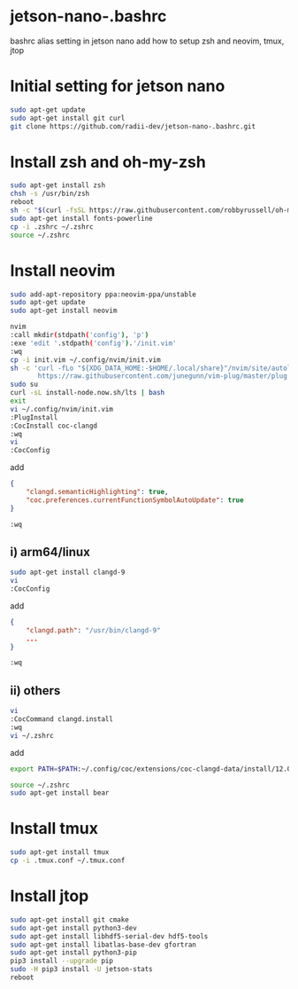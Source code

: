 # jetson-nano-.bashrc
bashrc alias setting in jetson nano
add how to setup zsh and neovim, tmux, jtop

# Initial setting for jetson nano
```bash
sudo apt-get update
sudo apt-get install git curl
git clone https://github.com/radii-dev/jetson-nano-.bashrc.git
```
# Install zsh and oh-my-zsh
```bash
sudo apt-get install zsh
chsh -s /usr/bin/zsh
reboot
sh -c "$(curl -fsSL https://raw.githubusercontent.com/robbyrussell/oh-my-zsh/master/tools/install.sh)"
sudo apt-get install fonts-powerline
cp -i .zshrc ~/.zshrc
source ~/.zshrc
```
# Install neovim
```bash
sudo add-apt-repository ppa:neovim-ppa/unstable
sudo apt-get update
sudo apt-get install neovim
```
```bash
nvim   
:call mkdir(stdpath('config'), 'p')
:exe 'edit '.stdpath('config').'/init.vim'
:wq
cp -i init.vim ~/.config/nvim/init.vim
sh -c 'curl -fLo "${XDG_DATA_HOME:-$HOME/.local/share}"/nvim/site/autoload/plug.vim --create-dirs \
       https://raw.githubusercontent.com/junegunn/vim-plug/master/plug.vim'
sudo su
curl -sL install-node.now.sh/lts | bash
exit
vi ~/.config/nvim/init.vim
:PlugInstall
:CocInstall coc-clangd
:wq
vi
:CocConfig
```
add
```json
{
    "clangd.semanticHighlighting": true,
    "coc.preferences.currentFunctionSymbolAutoUpdate": true
}
```
```bash
:wq
```

## i) arm64/linux
```bash
sudo apt-get install clangd-9
vi
:CocConfig
```
add
```json
{
    "clangd.path": "/usr/bin/clangd-9"
    ...
}
```
```bash
:wq
```
## ii) others
```bash
vi
:CocCommand clangd.install
:wq
vi ~/.zshrc
```
add
```bash
export PATH=$PATH:~/.config/coc/extensions/coc-clangd-data/install/12.0.1/clangd_12.0.1/bin
```
```bash
source ~/.zshrc
sudo apt-get install bear
```
# Install tmux
```bash
sudo apt-get install tmux
cp -i .tmux.conf ~/.tmux.conf
```
# Install jtop
```bash
sudo apt-get install git cmake
sudo apt-get install python3-dev
sudo apt-get install libhdf5-serial-dev hdf5-tools
sudo apt-get install libatlas-base-dev gfortran
sudo apt-get install python3-pip
pip3 install --upgrade pip
sudo -H pip3 install -U jetson-stats
reboot
```
